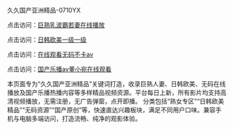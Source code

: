 久久国产亚洲精品-0710YX

点击访问：<a href="https://heiliaowzu4ur.pages.dev">巨熟乳波霸若妻在线播放</a>

点击访问：<a href="https://heiliaozj3tjd.pages.dev">日韩欧美一级一级</a>

点击访问：<a href="https://heiliaoe8ajia.pages.dev">在线观看无码不卡av</a>

点击访问：<a href="https://heiliaoxqkkct.pages.dev">国产乐播av董小宛在线观看</a>

本页面专为“久久国产亚洲精品”关键词打造，收录巨熟人妻、日韩欧美、无码在线播放及国产乐播热播内容等多样精品视频资源。平台每日上新，所有影片均支持高清视频播放，无需注册，无广告弹窗，点开即播。 分类包括“熟女专区”“日韩欧美精品”“无码资源”“国产原创”等，快速直达兴趣板块，满足不同用户口味。兼容手机与电脑多端访问，打造流畅、纯净的观影体验。

<span style="display:none;">[Canonical link](https://github.com/mot20250710/so6 ）</span>
